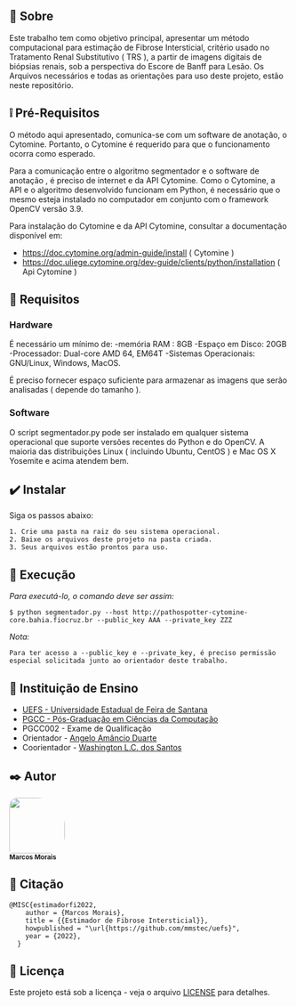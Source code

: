 
## 🎁 Sobre

Este trabalho tem como objetivo principal, apresentar um método computacional para estimação de Fibrose Intersticial, critério usado no Tratamento Renal Substitutivo ( TRS ), a partir de imagens digitais de biópsias renais, sob a perspectiva do Escore de Banff para Lesão.
Os Arquivos necessários e todas as orientações para uso deste projeto, estão neste repositório.
 
## ❕ Pré-Requisitos

O método aqui apresentado, comunica-se com um software de anotação, o Cytomine. Portanto, o Cytomine é requerido para que o funcionamento ocorra como esperado. 

Para a comunicação entre o algoritmo segmentador e o software de anotação , é preciso de internet e da API Cytomine. Como o Cytomine, a API e o algoritmo desenvolvido funcionam em Python, é necessário que o mesmo esteja instalado no computador em conjunto com o framework OpenCV versão 3.9.

Para instalação do Cytomine e da API Cytomine, consultar a documentação disponível em:

- https://doc.cytomine.org/admin-guide/install ( Cytomine )
- https://doc.uliege.cytomine.org/dev-guide/clients/python/installation ( Api Cytomine )

## 🔑 Requisitos

### Hardware

É necessário um mínimo de:
-memória RAM : 8GB
-Espaço em Disco: 20GB
-Processador: Dual-core AMD 64, EM64T
-Sistemas Operacionais: GNU/Linux, Windows, MacOS.

É preciso fornecer espaço suficiente para armazenar as imagens que serão analisadas ( depende do tamanho ).

### Software
O script segmentador.py pode ser instalado em qualquer sistema operacional que suporte versões recentes do Python e do OpenCV. 
A maioria das distribuições Linux ( incluindo Ubuntu, CentOS ) e Mac OS X Yosemite e acima atendem bem.

## ✔️ Instalar
Siga os passos abaixo:
```
1. Crie uma pasta na raiz do seu sistema operacional.
2. Baixe os arquivos deste projeto na pasta criada.
3. Seus arquivos estão prontos para uso.
```

## 🎯 Execução 
*Para executá-lo, o comando deve ser assim:*
```
$ python segmentador.py --host http://pathospotter-cytomine-core.bahia.fiocruz.br --public_key AAA --private_key ZZZ
```

*Nota:* 
```
Para ter acesso a --public_key e --private_key, é preciso permissão especial solicitada junto ao orientador deste trabalho.
```
## 🎁 Instituição de Ensino
* [UEFS - Universidade Estadual de Feira de Santana](https://www.uefs.br/) <br />
* [PGCC - Pós-Graduação em Ciências da Computação](https://pgcc.uefs.br/home) <br />
* PGCC002 - Exame de Qualificação<br />
* Orientador - [Angelo Amâncio Duarte](https://pgcc.uefs.br/sobre/docentes/angeloduarte) <br /> 
* Coorientador - [Washington L.C. dos Santos](https://scholar.google.com.br/citations?user=fr3-PGsAAAAJ&hl=pt-BR) <br /> 
 
## ✒️ Autor
<a href="https://github.com/mmstec"><img style="border-radius: 15px 50px 30px 5px;" src="https://avatars.githubusercontent.com/u/26969915?v=4" width="100px;" alt=""/><br /><sub><b>Marcos Morais</b></sub></a>

## 🚀 Citação
```
@MISC{estimadorfi2022,
    author = {Marcos Morais},
    title = {{Estimador de Fibrose Intersticial}},
    howpublished = "\url{https://github.com/mmstec/uefs}",
    year = {2022},
  }
```
## 📄 Licença
Este projeto está sob a licença - veja o arquivo [LICENSE](https://github.com/mmstec/uefs/blob/main/LICENSE) para detalhes.
